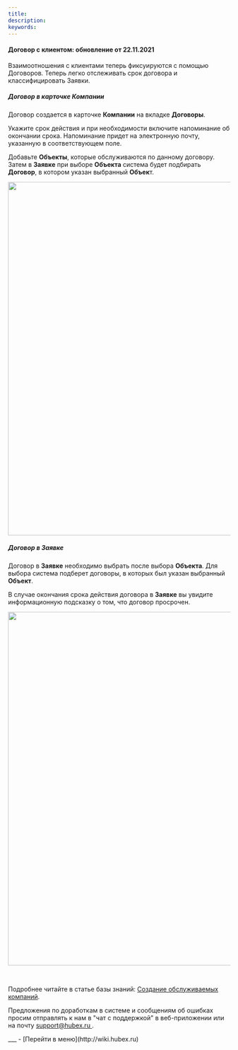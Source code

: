 ```yaml
---
title: 
description: 
keywords: 
---
```


#### Договор с клиентом: обновление от 22.11.2021
<html>
<meta charset="utf-8">

</html>
<body>
<p>Взаимоотношения с клиентами теперь фиксуируются с помощью Договоров. Теперь легко отслеживать срок договора и классифицировать Заявки.</p>

<h5>Договор в карточке Компании</h5>

<p>Договор создается в карточке <strong>Компании</strong> на вкладке <strong>Договоры</strong>.</p>
<p>Укажите срок действия и при необходимости включите напоминание об окончании срока. Напоминание придет на электронную почту, указанную в соответствующем поле.&nbsp;</p>
<p>Добавьте <strong>Объекты</strong>, которые обслуживаются по данному договору. Затем в <strong>Заявке</strong> при выборе <strong>Объекта</strong> система будет подбирать <strong>Договор</strong>, в котором указан выбранный <strong>Объек</strong>т.</p>
<div><img style="margin: 0 auto; display: block; max-width: 100%;" src="https://content.screencast.com/users/echinaek.val/folders/Capture/media/38e459dd-6056-4027-84c9-a581b6704517/LWR_Recording.png" width="800" height="auto" /></div>

<h5>Договор в Заявке</h5>

<p>Договор в <strong>Заявке</strong> необходимо выбрать после выбора <strong>Объекта</strong>. Для выбора система подберет договоры, в которых был указан выбранный <strong>Объект</strong>.&nbsp;</p>
<p>В случае окончания срока действия договора в <strong>Заявке</strong> вы увидите информационную подсказку о том, что договор просрочен.</p>

<div><img style="margin: 0 auto; display: block; max-width: 100%;" src="https://content.screencast.com/users/echinaek.val/folders/Capture/media/fb4c0d14-0dcf-4514-879e-4b92a6edbf39/LWR_Recording.png" width="800" height="auto" /></div>
<p>&nbsp;</p>

<p>Подробнее читайте в статье базы знаний: <a href="https://wiki.hubex.ru/docs/FAQ/RU/user/CreatingCompany.html">Создание обслуживаемых компаний</a>.</p>

<p>Предложения по доработкам в системе и сообщениям об ошибках просим отправлять к нам в "чат с поддержкой" в веб-приложении или на почту <a href="mailto:support@hubex.ru" target="_blank" rel="noopener"> support@hubex.ru </a>.</p>

</body>
___
- [Перейти в меню](http://wiki.hubex.ru)
